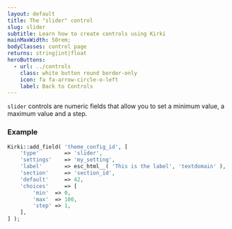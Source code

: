 ```yaml
---
layout: default
title: The "slider" control
slug: slider
subtitle: Learn how to create controls using Kirki
mainMaxWidth: 50rem;
bodyClasses: control page
returns: string|int|float
heroButtons:
  - url: ../controls
    class: white button round border-only
    icon: fa fa-arrow-circle-o-left
    label: Back to Controls
---
```


`slider` controls are numeric fields that allow you to set a minimum value, a maximum value and a step.

### Example

```php
Kirki::add_field( 'theme_config_id', [
	'type'        => 'slider',
	'settings'    => 'my_setting',
	'label'       => esc_html__( 'This is the label', 'textdomain' ),
	'section'     => 'section_id',
	'default'     => 42,
	'choices'     => [
		'min'  => 0,
		'max'  => 100,
		'step' => 1,
	],
] );
```

